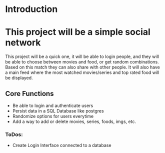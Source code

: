 # Introduction

# This project will be a simple social network

This project will be a quick one, it will be able to login people, and they will be able to choose
between movies and food, or get random combinations. Based on this match they can also share 
with other people. It will also have a main feed where the most watched movies/series and top rated food will be displayed.

## Core Functions

- Be able to login and authenticate users
- Persist data in a SQL Database like postgres
- Randomize options for users everytime
- Add a way to add or delete movies, series, foods, imgs, etc.


### ToDos: 
- Create Login Interface connected to a database
